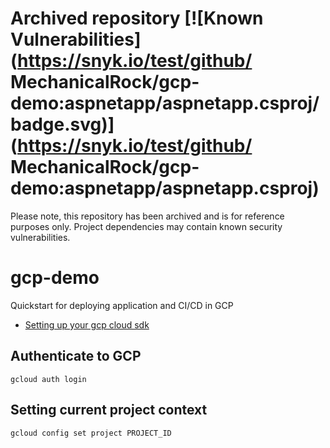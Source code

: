 # Archived repository [![Known Vulnerabilities](https://snyk.io/test/github/ MechanicalRock/gcp-demo:aspnetapp/aspnetapp.csproj/badge.svg)](https://snyk.io/test/github/ MechanicalRock/gcp-demo:aspnetapp/aspnetapp.csproj) 

Please note, this repository has been archived and is for reference purposes only.
Project dependencies may contain known security vulnerabilities.

# gcp-demo
Quickstart for deploying application and CI/CD in GCP

* [Setting up your gcp cloud sdk](https://cloud.google.com/sdk/docs/quickstart-macos)

## Authenticate to GCP

```console
gcloud auth login
``` 

## Setting current project context

```console
gcloud config set project PROJECT_ID
```

